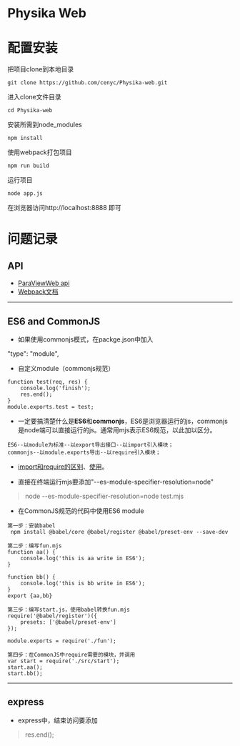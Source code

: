 # Physika Web  

# 配置安装
把项目clone到本地目录
```shell script
git clone https://github.com/cenyc/Physika-web.git
```
进入clone文件目录
```shell script
cd Physika-web
```
安装所需到node_modules
```shell script
npm install
```
使用webpack打包项目
```shell script
npm run build
```
运行项目
```shell script
node app.js
```
在浏览器访问http://localhost:8888 即可
# 问题记录

## API
+ [ParaViewWeb api](https://kitware.github.io/paraviewweb/api/)
+ [Webpack文档](https://webpack.docschina.org/guides/)
***
## ES6 and CommonJS
+ 如果使用commonjs模式，在packge.json中加入
>
  "type": "module",
  
  
+ 自定义module（commonjs规范）
```
function test(req, res) {
    console.log('finish');
    res.end();
}
module.exports.test = test;
```


+ 一定要搞清楚什么是**ES6**和**commonjs**，ES6是浏览器运行的js，commonjs是node端可以直接运行的js。通常用mjs表示ES6规范，以此加以区分。
```
ES6--以module为标准--以export导出接口--以import引入模块；
commonjs--以module.exports导出--以require引入模块；
```


+ [import和require的区别](https://imweb.io/topic/582293894067ce9726778be9)、[使用](https://www.jianshu.com/p/ce92a09ad6eb)。


+ 直接在终端运行mjs要添加"--es-module-specifier-resolution=node"
> node --es-module-specifier-resolution=node test.mjs


+ 在CommonJS规范的代码中使用ES6 module
```
第一步：安装babel
 npm install @babel/core @babel/register @babel/preset-env --save-dev

第二步：编写fun.mjs
function aa() {
    console.log('this is aa write in ES6');
}

function bb() {
    console.log('this is bb write in ES6');
}
export {aa,bb}

第三步：编写start.js，使用babel转换fun.mjs
require('@babel/register')({
    presets: ['@babel/preset-env']
});

module.exports = require('./fun');

第四步：在CommonJS中require需要的模块，并调用
var start = require('./src/start');
start.aa();
start.bb();
```


***
## express


+ express中，结束访问要添加
> res.end();
